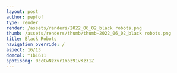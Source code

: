 ```yaml
---
layout: post
author: pepfof
type: render
render: /assets/renders/2022_06_02_black robots.png
thumb: /assets/renders/thumb/thumb-2022_06_02_black robots.png
title: Black Robots
navigation_override: /
aspect: 16/13
domcol: ^1b1611
spotisong: 0ccCwNzXvr1Yoz91vKz31Z
---
```


<!--USER BEGIN 1-->

<!--USER END 1-->

<!--more-->
<!--USER BEGIN 2-->

<!--USER END 2-->

